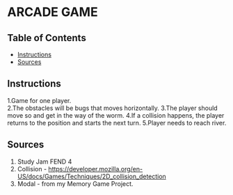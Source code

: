 # ARCADE GAME

## Table of Contents

* [Instructions](#instructions)
* [Sources](#Sources)

## Instructions

1.Game for one player.   
2.The obstacles will be bugs that moves horizontally.
3.The player should move so and get in the way of the worm.
4.If a collision happens, the player returns to the position and starts the next turn.
5.Player needs to reach river.


## Sources

1. Study Jam FEND 4
2. Collision - https://developer.mozilla.org/en-US/docs/Games/Techniques/2D_collision_detection
3. Modal - from my Memory Game Project.
